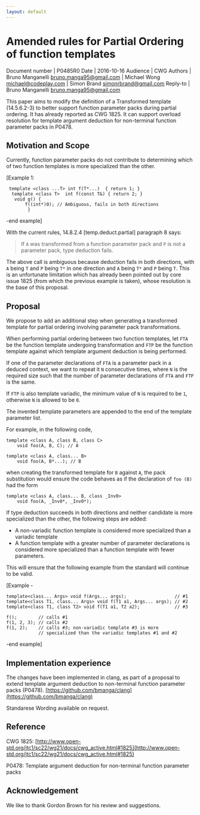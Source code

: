 ```yaml
---
layout: default
---
```


Amended rules for Partial Ordering of function templates
========================================================


Document number | P0485R0
Date            | 2016-10-16
Audience        | CWG
Authors         | Bruno Manganelli <bruno.manga95@gmail.com>
                | Michael Wong <michael@codeplay.com>
                | Simon Brand <simonrbrand@gmail.com>
Reply-to        | Bruno Manganelli <bruno.manga95@gmail.com>

This paper aims to modify the definition of a Transformed template (14.5.6.2-3) to better support function parameter packs during partial ordering. It has already reported as CWG 1825. It can support overload resolution for template argument deduction for non-terminal function parameter packs in P0478.

Motivation and Scope
--------------------

Currently, function parameter packs do not contribute to determining which of two function templates is more specialized than the other.

[Example 1:
```
 template <class ...T> int f(T*...)  { return 1; }
  template <class T>  int f(const T&) { return 2; }
   void g() {
       f((int*)0); // Ambiguous, fails in both directions
        }
```        

-end example]
    
With the current rules, 14.8.2.4 [temp.deduct.partial] paragraph 8 says:

> If `A` was transformed from a function parameter pack and `P` is not a parameter pack, type deduction fails.

The above call is ambiguous because deduction fails in both directions, with `A` being `T` and `P` being `T*` in one direction and `A` being `T*` and `P` being `T`.
This is an unfortunate limitation which has already been pointed out by core issue 1825 (from which the previous example is taken), whose resolution is the base of this proposal.


Proposal
--------

We propose to add an additional step when generating a transformed template for partial ordering involving parameter pack transformations.

When performing partial ordering between two function templates, let `FTA` be the function template undergoing transformation and `FTP` be the function template against which template argument deduction is being performed.

If one of the parameter declarations of `FTA` is a parameter pack in a deduced context, we want to repeat it `N` consecutive times, where `N` is the required size such that the number of parameter declarations of `FTA` and `FTP` is the same.

If `FTP` is also template variadic, the minimum value of `N` is required to be `1`, otherwise `N` is allowed to be `0`.

The invented template parameters are appended to the end of the template parameter list.

For example, in the following code,

```
template <class A, class B, class C>
    void foo(A, B, C); // A

template <class A, class... B>
    void foo(A, B*...); // B
```

when creating the transformed template for `B` against `A`, the pack substitution would ensure the code behaves as if the declaration of `foo (B)` had the form

```
template <class A, class... B, class _Inv0>
    void foo(A, _Inv0*, _Inv0*);
```

If type deduction succeeds in both directions and neither candidate is more specialized than the other, the following steps are added:

- A non-variadic function template is considered more specialized than a variadic template
- A function template with a greater number of parameter declarations is considered more specialized than a function template with fewer parameters.

This will ensure that the following example from the standard will continue to be valid.

[Example  -
```
template<class... Args> void f(Args... args);                  // #1
template<class T1, class... Args> void f(T1 a1, Args... args); // #2
template<class T1, class T2> void f(T1 a1, T2 a2);             // #3

f();        // calls #1
f(1, 2, 3); // calls #2
f(1, 2);    // calls #3; non-variadic template #3 is more
            // specialized than the variadic templates #1 and #2
```            
-end example]


Implementation experience
-------------------------

The changes have been implemented in clang, as part of a proposal to extend template argument deduction to non-terminal function parameter packs (P0478). [https://github.com/bmanga/clang](https://github.com/bmanga/clang)

Standarese Wording available on request.

Reference
---------
CWG 1825: [http://www.open-std.org/jtc1/sc22/wg21/docs/cwg_active.html#1825](http://www.open-std.org/jtc1/sc22/wg21/docs/cwg_active.html#1825)

P0478: Template argument deduction for non-terminal function parameter packs

Acknowledgement
---------------
We like to thank Gordon Brown for his review and suggestions.

